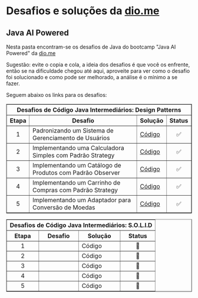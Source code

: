 # Desafios e soluções da [dio.me](https://www.dio.me/)

## Java AI Powered

Nesta pasta encontram-se os desafios de Java do bootcamp "Java AI Powered" da [dio.me](https://www.dio.me/)

Sugestão: evite o copia e cola, a ideia dos desafios é que você os enfrente, então se na dificuldade chegou até aqui, aproveite para ver como o desafio foi solucionado e como pode ser melhorado, a análise é o mínimo a se fazer.

Seguem abaixo os links para os desafios:

<div align="left">
	<table border=1>
		<tr>
			<th colspan="4">Desafios de Código Java Intermediários: Design Patterns</th>
		</tr>
		<tr>
			<th>Etapa</th>
			<th>Desafio</th>
			<th>Solução</th>
			<th>Status</th>
		</tr>
		<tr>
			<td align="center">1</td>
			<td>Padronizando um Sistema de Gerenciamento de Usuários</td>
			<td>
				<a href="https://github.com/didifive/desafios-dio/">
					Código
				</a>
			</td>
			<td align="center">✅</td>
		</tr>
		<tr>
			<td align="center">2</td>
			<td>Implementando uma Calculadora Simples com Padrão Strategy</td>
			<td>
				<a href="https://github.com/didifive/desafios-dio/">
					Código
				</a>
			</td>
			<td align="center">✅</td>
		</tr>
		<tr>
			<td align="center">3</td>
			<td>Implementando um Catálogo de Produtos com Padrão Observer</td>
			<td>
				<a href="https://github.com/didifive/desafios-dio/">
					Código
				</a>
			</td>
			<td align="center">✅</td>
		</tr>
		<tr>
			<td align="center">4</td>
			<td>Implementando um Carrinho de Compras com Padrão Strategy</td>
			<td>
				<a href="https://github.com/didifive/desafios-dio/">
					Código
				</a>
			</td>
			<td align="center">✅</td>
		</tr>
		<tr>
			<td align="center">5</td>
			<td>Implementando um Adaptador para Conversão de Moedas</td>
			<td>
				<a href="https://github.com/didifive/desafios-dio/">
					Código
				</a>
			</td>
			<td align="center">✅</td>
		</tr>
	</table>
	<table border=1>
		<tr>
			<th colspan="4">Desafios de Código Java Intermediários: S.O.L.I.D</th>
		</tr>
		<tr>
			<th>Etapa</th>
			<th>Desafio</th>
			<th>Solução</th>
			<th>Status</th>
		</tr>
		<tr>
			<td align="center">1</td>
			<td></td>
			<td>
				<!-- <a href="https://github.com/didifive/desafios-dio/"> -->
					Código
				<!-- </a> -->
			</td>
			<td align="center">🔨</td>
		</tr>
		<tr>
			<td align="center">2</td>
			<td></td>
			<td>
				<!-- <a href="https://github.com/didifive/desafios-dio/"> -->
					Código
				<!-- </a> -->
			</td>
			<td align="center">🔨</td>
		</tr>
		<tr>
			<td align="center">3</td>
			<td></td>
			<td>
				<!-- <a href="https://github.com/didifive/desafios-dio/"> -->
					Código
				<!-- </a> -->
			</td>
			<td align="center">🔨</td>
		</tr>
		<tr>
			<td align="center">4</td>
			<td></td>
			<td>
				<!-- <a href="https://github.com/didifive/desafios-dio/"> -->
					Código
				<!-- </a> -->
			</td>
			<td align="center">🔨</td>
		</tr>
		<tr>
			<td align="center">5</td>
			<td></td>
			<td>
				<!-- <a href="https://github.com/didifive/desafios-dio/"> -->
					Código
				<!-- </a> -->
			</td>
			<td align="center">🔨</td>
		</tr>
	</table>
</div>
